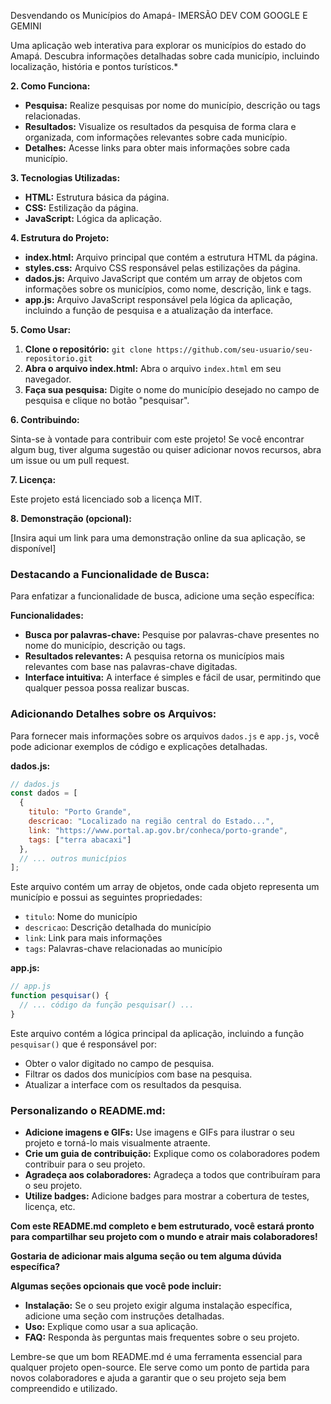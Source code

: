 Desvendando os Municípios do Amapá- IMERSÃO DEV COM GOOGLE E GEMINI

Uma aplicação web interativa para explorar os municípios do estado do Amapá. Descubra informações detalhadas sobre cada município, incluindo localização, história e pontos turísticos.*

**2. Como Funciona:**

* **Pesquisa:** Realize pesquisas por nome do município, descrição ou tags relacionadas.
* **Resultados:** Visualize os resultados da pesquisa de forma clara e organizada, com informações relevantes sobre cada município.
* **Detalhes:** Acesse links para obter mais informações sobre cada município.

**3. Tecnologias Utilizadas:**

* **HTML:** Estrutura básica da página.
* **CSS:** Estilização da página.
* **JavaScript:** Lógica da aplicação.

**4. Estrutura do Projeto:**

* **index.html:** Arquivo principal que contém a estrutura HTML da página.
* **styles.css:** Arquivo CSS responsável pelas estilizações da página.
* **dados.js:** Arquivo JavaScript que contém um array de objetos com informações sobre os municípios, como nome, descrição, link e tags.
* **app.js:** Arquivo JavaScript responsável pela lógica da aplicação, incluindo a função de pesquisa e a atualização da interface.

**5. Como Usar:**

1. **Clone o repositório:** `git clone https://github.com/seu-usuario/seu-repositorio.git`
2. **Abra o arquivo index.html:** Abra o arquivo `index.html` em seu navegador.
3. **Faça sua pesquisa:** Digite o nome do município desejado no campo de pesquisa e clique no botão "pesquisar".

**6. Contribuindo:**

Sinta-se à vontade para contribuir com este projeto! Se você encontrar algum bug, tiver alguma sugestão ou quiser adicionar novos recursos, abra um issue ou um pull request.

**7. Licença:**

Este projeto está licenciado sob a licença MIT.

**8. Demonstração (opcional):**

[Insira aqui um link para uma demonstração online da sua aplicação, se disponível]

### **Destacando a Funcionalidade de Busca:**

Para enfatizar a funcionalidade de busca, adicione uma seção específica:

**Funcionalidades:**

* **Busca por palavras-chave:** Pesquise por palavras-chave presentes no nome do município, descrição ou tags.
* **Resultados relevantes:** A pesquisa retorna os municípios mais relevantes com base nas palavras-chave digitadas.
* **Interface intuitiva:** A interface é simples e fácil de usar, permitindo que qualquer pessoa possa realizar buscas.

### **Adicionando Detalhes sobre os Arquivos:**

Para fornecer mais informações sobre os arquivos `dados.js` e `app.js`, você pode adicionar exemplos de código e explicações detalhadas.

**dados.js:**

```javascript
// dados.js
const dados = [
  {
    titulo: "Porto Grande",
    descricao: "Localizado na região central do Estado...",
    link: "https://www.portal.ap.gov.br/conheca/porto-grande",
    tags: ["terra abacaxi"]
  },
  // ... outros municípios
];
```

Este arquivo contém um array de objetos, onde cada objeto representa um município e possui as seguintes propriedades:

* `titulo`: Nome do município
* `descricao`: Descrição detalhada do município
* `link`: Link para mais informações
* `tags`: Palavras-chave relacionadas ao município

**app.js:**

```javascript
// app.js
function pesquisar() {
  // ... código da função pesquisar() ...
}
```

Este arquivo contém a lógica principal da aplicação, incluindo a função `pesquisar()` que é responsável por:

* Obter o valor digitado no campo de pesquisa.
* Filtrar os dados dos municípios com base na pesquisa.
* Atualizar a interface com os resultados da pesquisa.

### **Personalizando o README.md:**

* **Adicione imagens e GIFs:** Use imagens e GIFs para ilustrar o seu projeto e torná-lo mais visualmente atraente.
* **Crie um guia de contribuição:** Explique como os colaboradores podem contribuir para o seu projeto.
* **Agradeça aos colaboradores:** Agradeça a todos que contribuíram para o seu projeto.
* **Utilize badges:** Adicione badges para mostrar a cobertura de testes, licença, etc.

**Com este README.md completo e bem estruturado, você estará pronto para compartilhar seu projeto com o mundo e atrair mais colaboradores!**

**Gostaria de adicionar mais alguma seção ou tem alguma dúvida específica?** 

**Algumas seções opcionais que você pode incluir:**

* **Instalação:** Se o seu projeto exigir alguma instalação específica, adicione uma seção com instruções detalhadas.
* **Uso:** Explique como usar a sua aplicação.
* **FAQ:** Responda às perguntas mais frequentes sobre o seu projeto.

Lembre-se que um bom README.md é uma ferramenta essencial para qualquer projeto open-source. Ele serve como um ponto de partida para novos colaboradores e ajuda a garantir que o seu projeto seja bem compreendido e utilizado.
